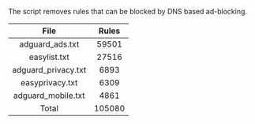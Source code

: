The script removes rules that can be blocked by DNS based ad-blocking.


| File | Rules |
|:----:|:-----:|
| adguard_ads.txt | 59501 |
| easylist.txt | 27516 |
| adguard_privacy.txt | 6893 |
| easyprivacy.txt | 6309 |
| adguard_mobile.txt | 4861 |
| Total | 105080 |